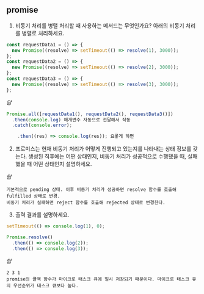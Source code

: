 ## promise

1. 비동기 처리를 병렬 처리할 때 사용하는 메서드는 무엇인가요? 아래의 비동기 처리를 병렬로 처리하세요.

```js
const requestData1 = () => {
  new Promise((resolve) => setTimeout(() => resolve(1), 3000));
};
const requestData2 = () => {
  new Promise((resolve) => setTimeout(() => resolve(2), 3000));
};
const requestData3 = () => {
  new Promise((resolve) => setTimeout(() => resolve(3), 3000));
};
```

_답_

```js
Promise.all([requestData1(), requestData2(), requestData3()])
  .then(console.log) 매개변수 자동으로 전달해서 작동
  .catch(console.error);

    .then((res) => console.log(res)); 요롷게 하면 
```

2. 프로미스는 현재 비동기 처리가 어떻게 진행되고 있는지를 나타내는 상태 정보를 갖는다.
생성된 직후에는 어떤 상태인지, 비동기 처리가 성공적으로 수행됐을 때, 실패했을 때 어떤 상태인지 설명하세요.
 
 
 _답_
 
 ```
 기본적으로 pending 상태. 이후 비동기 처리가 성공하면 resolve 함수를 호출해 fulfilled 상태로 변경.
 비동기 처리가 실패하면 reject 함수를 호출해 rejected 상태로 변경한다.
 ```

3. 출력 결과를 설명하세요.
```js
setTimeout(() => console.log(1), 0);

Promise.resolve()
  .then(() => console.log(2));
  .then(() => console.log(3));
```

_답_
```
2 3 1 
promise의 콜백 함수가 마이크로 태스크 큐에 일시 저장되기 때문이다. 마이크로 태스크 큐의 우선순위가 태스크 큐보다 높다.
```